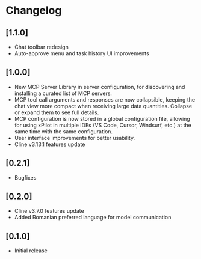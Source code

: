 # Changelog

## [1.1.0]

- Chat toolbar redesign
- Auto-approve menu and task history UI improvements

## [1.0.0]

- New MCP Server Library in server configuration, for discovering and installing a curated list of MCP servers.
- MCP tool call arguments and responses are now collapsible, keeping the chat view more compact when receiving large data quantities. Collapse or expand them to see full details.
- MCP configuration is now stored in a global configuration file, allowing for using xPilot in multiple IDEs (VS Code, Cursor, Windsurf, etc.) at the same time with the same configuration.
- User interface improvements for better usability.
- Cline v3.13.1 features update

## [0.2.1]

- Bugfixes

## [0.2.0]

- Cline v3.7.0 features update
- Added Romanian preferred language for model communication

## [0.1.0]

-   Initial release
